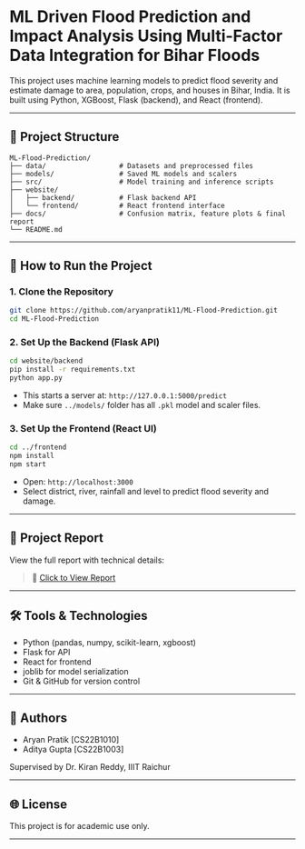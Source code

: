 # ML Driven Flood Prediction and Impact Analysis Using Multi-Factor Data Integration for Bihar Floods

This project uses machine learning models to predict flood severity and estimate damage to area, population, crops, and houses in Bihar, India. It is built using Python, XGBoost, Flask (backend), and React (frontend).

---

## 📁 Project Structure

```
ML-Flood-Prediction/
├── data/                  # Datasets and preprocessed files
├── models/                # Saved ML models and scalers
├── src/                   # Model training and inference scripts
├── website/
│   ├── backend/           # Flask backend API
│   └── frontend/          # React frontend interface
├── docs/                  # Confusion matrix, feature plots & final report
└── README.md             
```

---

## 🚀 How to Run the Project

### 1. Clone the Repository

```bash
git clone https://github.com/aryanpratik11/ML-Flood-Prediction.git
cd ML-Flood-Prediction
```

### 2. Set Up the Backend (Flask API)

```bash
cd website/backend
pip install -r requirements.txt
python app.py
```

* This starts a server at: `http://127.0.0.1:5000/predict`
* Make sure `../models/` folder has all `.pkl` model and scaler files.

### 3. Set Up the Frontend (React UI)

```bash
cd ../frontend
npm install
npm start
```

* Open: `http://localhost:3000`
* Select district, river, rainfall and level to predict flood severity and damage.


---

## 📄 Project Report

View the full report with technical details:

> 📓 [Click to View Report](./docs/Mini_Project_Report.pdf)


---

## 🛠️ Tools & Technologies

* Python (pandas, numpy, scikit-learn, xgboost)
* Flask for API
* React for frontend
* joblib for model serialization
* Git & GitHub for version control

---

## 📢 Authors

* Aryan Pratik \[CS22B1010]
* Aditya Gupta \[CS22B1003]

Supervised by Dr. Kiran Reddy, IIIT Raichur

---

## 🌐 License

This project is for academic use only.

---
